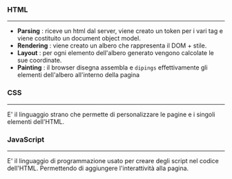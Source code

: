 ### HTML
---
- **Parsing** : riceve un html dal server, viene creato un token per i vari tag e viene costituito un document object model.
- **Rendering** : viene creato un albero che rappresenta il DOM + stile.
- **Layout** : per ogni elemento dell'albero generato vengono calcolate le sue coordinate.
- **Painting** : il browser disegna assembla e `dipings` effettivamente gli elementi dell'albero all'interno della pagina
### CSS
---
E' il linguaggio strano che permette di personalizzare le pagine e i singoli elementi dell'HTML.
### JavaScript
---
E' il linguaggio di programmazione usato per creare degli script nel codice dell'HTML. Permettendo di aggiungere l'interattività alla pagina.